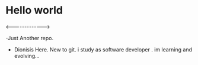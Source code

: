 # Hello world
<------------->

-Just Another repo.
+ Dionisis Here. New to git. i study as software developer . im learning and evolving...
